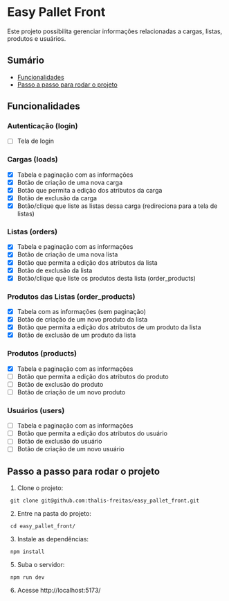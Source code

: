 # Easy Pallet Front

Este projeto possibilita gerenciar informações relacionadas a cargas, listas, produtos e usuários.

## Sumário
  * [Funcionalidades](#funcionalidades)
  * [Passo a passo para rodar o projeto](#passo-a-passo-para-rodar-o-projeto)

## Funcionalidades

### Autenticação (login)
- [ ] Tela de login

### Cargas (loads)
- [x] Tabela e paginação com as informações
- [x] Botão de criação de uma nova carga
- [x] Botão que permita a edição dos atributos da carga
- [x] Botão de exclusão da carga
- [x] Botão/clique que liste as listas dessa carga (redireciona para a tela de listas)

### Listas (orders)
- [x] Tabela e paginação com as informações
- [x] Botão de criação de uma nova lista
- [x] Botão que permita a edição dos atributos da lista
- [x] Botão de exclusão da lista
- [x] Botão/clique que liste os produtos desta lista (order_products)

### Produtos das Listas (order_products)
- [x] Tabela com as informações (sem paginação)
- [x] Botão de criação de um novo produto da lista
- [x] Botão que permita a edição dos atributos de um produto da lista
- [x] Botão de exclusão de um produto da lista

### Produtos (products)
- [x] Tabela e paginação com as informações
- [ ] Botão que permita a edição dos atributos do produto
- [ ] Botão de exclusão do produto
- [ ] Botão de criação de um novo produto

### Usuários (users)
- [ ] Tabela e paginação com as informações
- [ ] Botão que permita a edição dos atributos do usuário
- [ ] Botão de exclusão do usuário
- [ ] Botão de criação de um novo usuário

## Passo a passo para rodar o projeto

1. Clone o projeto:

```
 git clone git@github.com:thalis-freitas/easy_pallet_front.git
```

2. Entre na pasta do projeto:

```
 cd easy_pallet_front/
```

3. Instale as dependências:

```
 npm install
```

5. Suba o servidor:

```
 npm run dev
```

6. Acesse http://localhost:5173/
